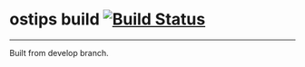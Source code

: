 # ostips build [![Build Status](https://travis-ci.org/necraidan/ostips.svg?branch=develop)](https://travis-ci.org/necraidan/ostips)
---------
Built from develop branch.

